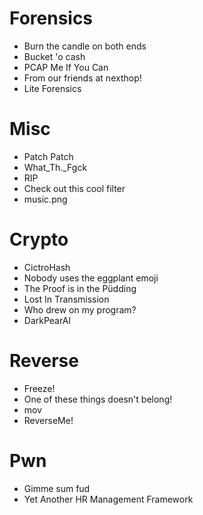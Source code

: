 # Forensics
- Burn the candle on both ends
- Bucket 'o cash
- PCAP Me If You Can
- From our friends at nexthop!
- Lite Forensics
# Misc
- Patch Patch
- What_Th._Fgck
- RIP
- Check out this cool filter
- music.png
# Crypto
- CictroHash
- Nobody uses the eggplant emoji
- The Proof is in the Püdding
- Lost In Transmission
- Who drew on my program?
- DarkPearAI
# Reverse
- Freeze!
- One of these things doesn't belong!
- mov
- ReverseMe!
# Pwn
- Gimme sum fud
- Yet Another HR Management Framework
